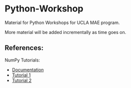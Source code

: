 # Python-Workshop
Material for Python Workshops for UCLA MAE program.

More material will be added incrementally as time goes on. 

## References: 

NumPy Tutorials: 

* [Documentation](https://docs.scipy.org/doc/numpy-dev/user/quickstart.html)
* [Tutorial 1](https://www.datacamp.com/community/tutorials/python-numpy-tutorial )
* [Tutorial 2](http://cs231n.github.io/python-numpy-tutorial/)


